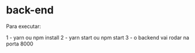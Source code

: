 back-end
===========

Para executar:

1 - yarn ou npm install
2 - yarn start ou npm start
3 - o backend vai rodar na porta 8000